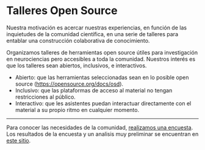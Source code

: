 # Talleres Open Source

Nuestra motivación es acercar nuestras experiencias, en función de las inquietudes de la comunidad científica, en una serie de talleres para entablar una construcción colaborativa de conocimiento.

Organizamos talleres de herramientas open source útiles para investigación en neurociencias pero accesibles a toda la comunidad. Nuestros interés es que los talleres sean abiertos, inclusivos, e interactivos.

* Abierto: que las herramientas seleccionadas sean en lo posible open source (https://opensource.org/docs/osd).
* Inclusivo: que las plataformas de acceso al material no tengan restricciones al público.
* Interactivo: que les asistentes puedan interactuar directamente con el material a su propio ritmo en cualquier momento.

---

Para conocer las necesidades de la comunidad, [realizamos una encuesta](https://forms.gle/a7aSU9ahfirYpJTk7). 
Los resultados de la encuesta y un analisis muy preliminar se encuentran en [este sitio](https://github.com/talleresopensource/talleresopensource/blob/master/encuestas/2020-07/2020-07_encuesta_inicial.md).
